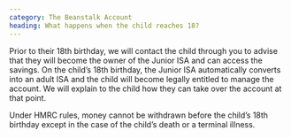 ```yaml
---
category: The Beanstalk Account
heading: What happens when the child reaches 18?
---
```


Prior to their 18th birthday, we will contact the child through you to advise that they will become the owner of the Junior ISA and can access the savings. On the child’s 18th birthday, the Junior ISA automatically converts into an adult ISA and the child will become legally entitled to manage the account. We will explain to the child how they can take over the account at that point.

Under HMRC rules, money cannot be withdrawn before the child’s 18th birthday except in the case of the child’s death or a terminal illness.